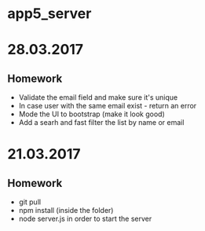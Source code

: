 # app5_server


# 28.03.2017
## Homework
* Validate the email field and make sure it's unique
* In case user with the same email exist - return an error
* Mode the UI to bootstrap (make it look good)
* Add a searh and fast filter the list by name or email

# 21.03.2017
## Homework
 * git pull
 * npm install (inside the folder)
 * node server.js in order to start the server
